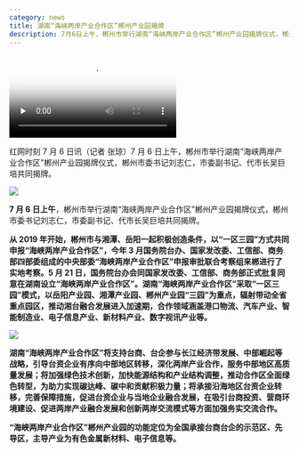 ```yaml
---
category: news
title: 湖南“海峡两岸产业合作区”郴州产业园揭牌
description: 7月6日上午，郴州市举行湖南“海峡两岸产业合作区”郴州产业园揭牌仪式，郴州市委书记刘志仁，市委副书记、代市长吴巨培共同揭牌。
---
```


<video class="index-module_videoPoster_3m8Oy" x-webkit-airplay="allow" preload="none" poster="http://pic.rmb.bdstatic.com/bjh/news/facd66c0fd8d54b2f4071660928fa4dc.jpeg@s_0,w_2000" src="http://vd3.bdstatic.com/mda-mg5dzj8zzt4p0w46/360p/h264/1625565148714213997/mda-mg5dzj8zzt4p0w46.mp4"></video>

红网时刻 7 月 6 日讯（记者 张琼）7 月 6 日上午，郴州市举行湖南“海峡两岸产业合作区”郴州产业园揭牌仪式，郴州市委书记刘志仁，市委副书记、代市长吴巨培共同揭牌。

![](https://pics6.baidu.com/feed/7acb0a46f21fbe092f18bad699d8cf3b8544adeb.png?token=e4b1751d5d52468857e95eee690a8b78)

**7 月 6 日上午**，郴州市举行湖南“海峡两岸产业合作区”郴州产业园揭牌仪式，郴州市委书记刘志仁，市委副书记、代市长吴巨培共同揭牌。

**从 2019 年开始，郴州市与湘潭、岳阳一起积极创造条件，以“一区三园”方式共同申报“海峡两岸产业合作区”，今年 3 月国务院台办、国家发改委、工信部、商务部四部委组成的中央部委“海峡两岸产业合作区”申报审批联合考察组来郴进行了实地考察。5 月 21 日，国务院台办会同国家发改委、工信部、商务部正式批复同意在湖南设立“海峡两岸产业合作区”。湖南“海峡两岸产业合作区”采取“一区三园”模式，以岳阳产业园、湘潭产业园、郴州产业园“三园”为重点，辐射带动全省重点园区，推动湘台融合发展进入加速期，合作领域涵盖港口物流、汽车产业、智能制造业、电子信息产业、新材料产业、数字视讯产业等。**

![](../_nuxt/static/7acb0a46f21fbe092f18bad699d8cf3b8544adeb.png)

**湖南“海峡两岸产业合作区”将支持台商、台企参与长江经济带发展、中部崛起等战略，引导台资企业有序向中部地区转移，深化两岸产业合作，服务中部地区高质量发展；将加强绿色技术创新，加快能源结构和产业结构调整，推动合作区全面绿色转型，为助力实现碳达峰、碳中和贡献积极力量；将承接沿海地区台资企业转移，完善保障措施，促进台资企业与当地企业融合发展，在吸引台商投资、营商环境建设、促进两岸产业融合发展和创新两岸交流模式等方面加强务实交流合作。**

**“海峡两岸产业合作区”郴州产业园的功能定位为全国承接台商台企的示范区、先导区，主导产业为有色金属新材料、电子信息等。**
